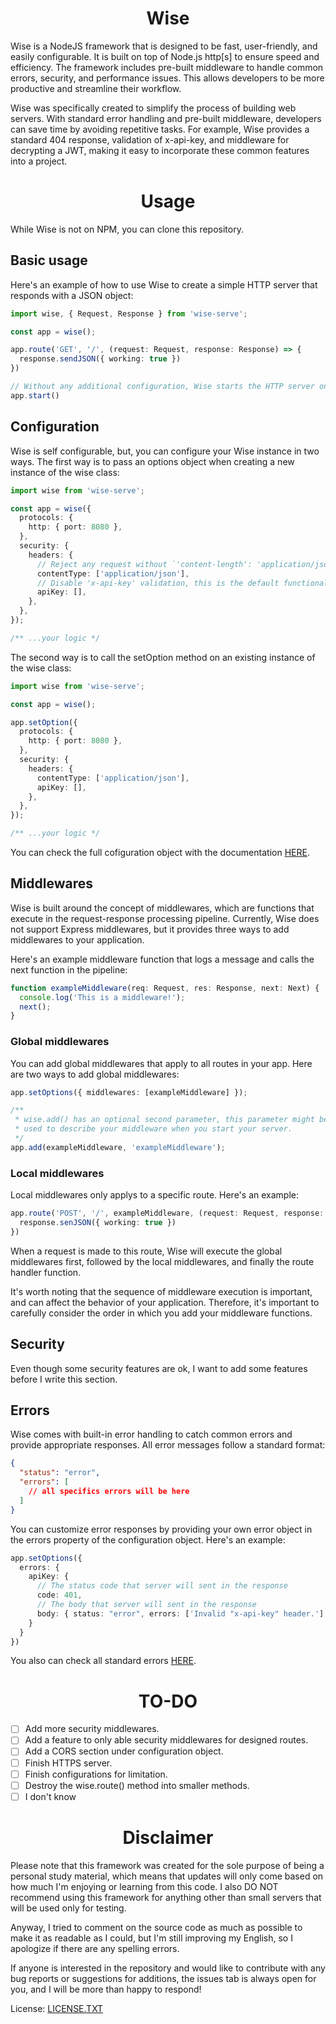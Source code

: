 <h1 align="center">Wise</h1>

Wise is a NodeJS framework that is designed to be fast, user-friendly, and easily configurable. It is built on top of Node.js http[s] to ensure speed and efficiency. The framework includes pre-built middleware to handle common errors, security, and performance issues. This allows developers to be more productive and streamline their workflow.

Wise was specifically created to simplify the process of building web servers. With standard error handling and pre-built middleware, developers can save time by avoiding repetitive tasks. For example, Wise provides a standard 404 response, validation of x-api-key, and middleware for decrypting a JWT, making it easy to incorporate these common features into a project.

# <h1 align="center">Usage</h1>
While Wise is not on NPM, you can clone this repository.

## Basic usage
Here's an example of how to use Wise to create a simple HTTP server that responds with a JSON object:
```typescript
import wise, { Request, Response } from 'wise-serve';

const app = wise();

app.route('GET', '/', (request: Request, response: Response) => {
  response.sendJSON({ working: true })
})

// Without any additional configuration, Wise starts the HTTP server on port 80
app.start()
```

## Configuration
Wise is self configurable, but, you can configure your Wise instance in two ways. The first way is to pass an options object when creating a new instance of the wise class:
```typescript
import wise from 'wise-serve';

const app = wise({
  protocols: {
    http: { port: 8080 },
  },
  security: {
    headers: {
      // Reject any request without `'content-length': 'application/json'`
      contentType: ['application/json'],
      // Disable 'x-api-key' validation, this is the default functionality
      apiKey: [],
    },
  },
});

/** ...your logic */
```

The second way is to call the setOption method on an existing instance of the wise class:
```typescript
import wise from 'wise-serve';

const app = wise();

app.setOption({
  protocols: {
    http: { port: 8080 },
  },
  security: {
    headers: {
      contentType: ['application/json'],
      apiKey: [],
    },
  },
});

/** ...your logic */
```

You can check the full cofiguration object with the documentation [HERE](https://github.com/heiytor/wise-serve/blob/main/lib/interfaces/WiseOptions.ts).

## Middlewares
Wise is built around the concept of middlewares, which are functions that execute in the request-response processing pipeline. Currently, Wise does not support Express middlewares, but it provides three ways to add middlewares to your application.

Here's an example middleware function that logs a message and calls the next function in the pipeline:
```typescript
function exampleMiddleware(req: Request, res: Response, next: Next) {
  console.log('This is a middleware!');
  next();
}
```
### Global middlewares
You can add global middlewares that apply to all routes in your app. Here are two ways to add global middlewares:
```typescript
app.setOptions({ middlewares: [exampleMiddleware] });
```
```typescript
/**
 * wise.add() has an optional second parameter, this parameter might be
 * used to describe your middleware when you start your server.
 */
app.add(exampleMiddleware, 'exampleMiddleware');
```
### Local middlewares
Local middlewares only applys to a specific route. Here's an example:
```typescript
app.route('POST', '/', exampleMiddleware, (request: Request, response: Response) => {
  response.senJSON({ working: true })
})
```
When a request is made to this route, Wise will execute the global middlewares first, followed by the local middlewares, and finally the route handler function.

It's worth noting that the sequence of middleware execution is important, and can affect the behavior of your application. Therefore, it's important to carefully consider the order in which you add your middleware functions.

## Security
Even though some security features are ok, I want to add some features before I write this section.

## Errors
Wise comes with built-in error handling to catch common errors and provide appropriate responses. All error messages follow a standard format:
```JSON
{
  "status": "error",
  "errors": [
    // all specifics errors will be here
  ]
}
```

You can customize error responses by providing your own error object in the errors property of the configuration object. Here's an example:
```typescript
app.setOptions({
  errors: {
    apiKey: {
      // The status code that server will sent in the response
      code: 401,
      // The body that server will sent in the response
      body: { status: "error", errors: ['Invalid "x-api-key" header.'] }
    }
  }
})
```

You also can check all standard errors [HERE](https://github.com/heiytor/wise-serve/blob/main/lib/defaults/errors.ts).

# <h1 align="center">TO-DO</h1>

- [ ] Add more security middlewares.
- [ ] Add a feature to only able security middlewares for designed routes.
- [ ] Add a CORS section under configuration object.
- [ ] Finish HTTPS server.
- [ ] Finish configurations for limitation.
- [ ] Destroy the wise.route() method into smaller methods.
- [ ] I don't know

# <h1 align="center">Disclaimer</h1>
Please note that this framework was created for the sole purpose of being a personal study material, which means that updates will only come based on how much I'm enjoying or learning from this code. I also DO NOT recommend using this framework for anything other than small servers that will be used only for testing.

Anyway, I tried to comment on the source code as much as possible to make it as readable as I could, but I'm still improving my English, so I apologize if there are any spelling errors.

If anyone is interested in the repository and would like to contribute with any bug reports or suggestions for additions, the issues tab is always open for you, and I will be more than happy to respond!

License: [LICENSE.TXT](https://github.com/heiytor/wise-serve/blob/main/LICENSE.txt)

